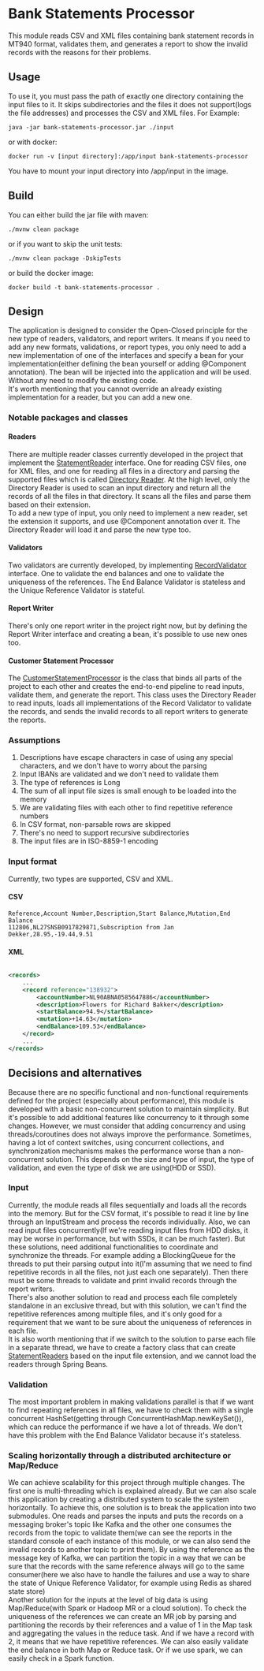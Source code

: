 # Bank Statements Processor

This module reads CSV and XML files containing bank statement records in MT940 format, validates them, and generates a
report to show the invalid records with the reasons for their problems.

## Usage

To use it, you must pass the path of exactly one directory containing the input files to it. It skips subdirectories and
the files it does not support(logs the file addresses) and processes the CSV and XML files. For Example:

```shell
java -jar bank-statements-processor.jar ./input
```

or with docker:

```shell
docker run -v [input directory]:/app/input bank-statements-processor
```

You have to mount your input directory into /app/input in the image.

## Build

You can either build the jar file with maven:

```shell
./mvnw clean package
```

or if you want to skip the unit tests:

```shell
./mvnw clean package -DskipTests
```

or build the docker image:

```shell
docker build -t bank-statements-processor . 
```

## Design

The application is designed to consider the Open-Closed principle for the new type of readers, validators, and report
writers. It means if you need to add any new formats, validations, or report types, you only need to add a new
implementation of one of the interfaces and specify a bean for your implementation(either defining the bean yourself or
adding @Component annotation). The bean will be injected into the application and will be used. Without any need to
modify the existing code.</br>
It's worth mentioning that you cannot override an already existing implementation for a reader, but you can add a new
one.

### Notable packages and classes

#### Readers

There are multiple reader classes currently developed in the project that implement
the [StatementReader](src/main/kotlin/nl/rabobank/assignment/readers/StatementReader.kt) interface. One for reading CSV
files, one for XML files, and one for reading all files in a directory and parsing the supported files which is
called [Directory Reader](src/main/kotlin/nl/rabobank/assignment/readers/DirectoryReader.kt). At the high level, only
the Directory Reader is used to scan an input directory and return all the records of all the files in that
directory. It scans all the files and parse them based on their extension.</br>
To add a new type of input, you only need to implement a new reader, set the extension it supports, and use @Component
annotation over it. The Directory Reader will load it and parse the new type too.

#### Validators

Two validators are currently developed, by
implementing [RecordValidator](src/main/kotlin/nl/rabobank/assignment/validators/RecordValidator.kt) interface. One to
validate the end balances and one to validate the uniqueness of the references. The End Balance Validator is stateless
and the Unique Reference Validator is stateful.

#### Report Writer

There's only one report writer in the project right now, but by defining the Report Writer interface and creating a
bean, it's possible to use new ones too.

#### Customer Statement Processor

The [CustomerStatementProcessor](src/main/kotlin/nl/rabobank/assignment/CustomerStatementProcessor.kt) is the class
that binds all parts of the project to each other and creates the end-to-end pipeline to read inputs, validate them, and
generate the report. This class uses the Directory Reader to read inputs, loads all implementations of the Record
Validator to validate the records, and sends the invalid records to all report writers to generate the reports.

### Assumptions

1. Descriptions have escape characters in case of using any special characters, and we don't have to worry about the
   parsing
2. Input IBANs are validated and we don't need to validate them
3. The type of references is Long
4. The sum of all input file sizes is small enough to be loaded into the memory
5. We are validating files with each other to find repetitive reference numbers
6. In CSV format, non-parsable rows are skipped
7. There's no need to support recursive subdirectories
8. The input files are in ISO-8859-1 encoding

### Input format

Currently, two types are supported, CSV and XML.

#### CSV

```csv
Reference,Account Number,Description,Start Balance,Mutation,End Balance
112806,NL27SNSB0917829871,Subscription from Jan Dekker,28.95,-19.44,9.51
```

#### XML

```xml

<records>
    ...
    <record reference="138932">
        <accountNumber>NL90ABNA0585647886</accountNumber>
        <description>Flowers for Richard Bakker</description>
        <startBalance>94.9</startBalance>
        <mutation>+14.63</mutation>
        <endBalance>109.53</endBalance>
    </record>
    ...
</records>
```

## Decisions and alternatives

Because there are no specific functional and non-functional requirements defined for the project (especially about
performance), this module is developed with a basic non-concurrent solution to maintain simplicity. But it's
possible to add additional features like concurrency to it through some changes. However, we must consider that adding
concurrency and using threads/coroutines does not always improve the performance. Sometimes, having a lot of context
switches, using concurrent collections, and synchronization mechanisms makes the performance worse than a non-concurrent
solution. This depends on the size and type of input, the type of validation, and even the type of disk we are using(HDD
or SSD).

### Input

Currently, the module reads all files sequentially and loads all the records into the memory. But for the CSV format,
it's possible to read it line by line through an InputStream and process the records individually. Also, we can read
input files concurrently(If we're reading input files from HDD disks, it may be worse in performance, but with SSDs, it
can be much faster). But these solutions, need additional functionalities to coordinate and synchronize the
threads. For example adding a BlockingQueue for the threads to put their parsing output into it(I'm assuming that we
need to find repetitive records in all the files, not just each one separately). Then there must be some threads to
validate and print invalid records through the report writers.</br>
There's also another solution to read and process each file completely standalone in an exclusive thread, but with this
solution, we can't find the repetitive references among multiple files, and it's only good for a requirement that we
want to be sure about the uniqueness of references in each file.</br>
It is also worth mentioning that if we switch to the solution to parse each file in a separate thread, we have to create
a factory class that can create [StatementReaders](src/main/kotlin/nl/rabobank/assignment/readers/StatementReader.kt)
based on the input file extension, and we cannot load the readers through Spring Beans.

### Validation

The most important problem in making validations parallel is that if we want to find repeating references in all files,
we have to check them with a single concurrent HashSet(getting through ConcurrentHashMap.newKeySet()), which can reduce
the performance if we have a lot of threads. We don't have this problem with the End Balance Validator because it's
stateless.

### Scaling horizontally through a distributed architecture or Map/Reduce

We can achieve scalability for this project through multiple changes. The first one is multi-threading which is
explained already. But we can also scale this application by creating a distributed system to scale the system
horizontally. To achieve this, one solution is to break the application into two submodules. One reads and parses
the inputs and puts the records on a messaging broker's topic like Kafka and the other one consumes the records from the
topic to validate them(we can see the reports in the standard console of each instance of this module, or we can also
send the invalid records to another topic to print them). By using the reference as the message key of Kafka, we can
partition the topic in a way that we can be sure that the records with the same reference always will go to the same
consumer(here we also have to handle the failures and use a way to share the state of Unique Reference Validator, for
example using Redis as shared state store)</br>
Another solution for the inputs at the level of big data is using Map/Reduce(with Spark or Hadoop MR or a cloud
solution). To check the uniqueness of the references we can create an MR job by parsing and partitioning the
records by their references and a value of 1 in the Map task and aggregating the values in the reduce task. And if we
have a record with 2, it means that we have repetitive references. We can also easily validate the end balance in both
Map or Reduce task. Or if we use spark, we can easily check in a Spark function.


